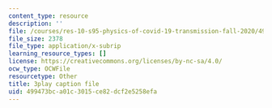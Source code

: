 ```yaml
---
content_type: resource
description: ''
file: /courses/res-10-s95-physics-of-covid-19-transmission-fall-2020/499473bca01c3015ce82dcf2e5258efa_Nt44I1OYkFw.srt
file_size: 2378
file_type: application/x-subrip
learning_resource_types: []
license: https://creativecommons.org/licenses/by-nc-sa/4.0/
ocw_type: OCWFile
resourcetype: Other
title: 3play caption file
uid: 499473bc-a01c-3015-ce82-dcf2e5258efa
---
```

